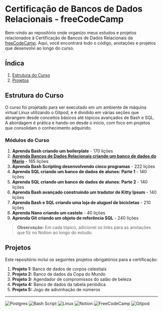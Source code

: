 # Certificação de Bancos de Dados Relacionais - freeCodeCamp
Bem-vindo ao repositório onde organizo meus estudos e projetos relacionados à Certificação de Bancos de Dados Relacionais da [freeCodeCamp](https://www.freecodecamp.org/portuguese/learn/relational-database/). Aqui, você encontrará todo o código, anotações e projetos que desenvolvi ao longo do curso.

## Índica
1. [Estrutura do Curso](#estrutura-do-curso)
2. [Projetos](#projetos)

## Estrutura do Curso
O curso foi projetado para ser executado em um ambiente de máquina virtual Linux utilizando o Gitpod, e é dividido em várias seções que abrangem desde conceitos básicos até tópicos avançados de Bash e SQL. A abordagem é prática e hands-on desde o início, com foco em projetos que consolidam o conhecimento adquirido.

### Módulos do Curso

1. **Aprenda Bash criando um boilerplate** - 170 lições
2. [**Aprenda Bancos de Dados Relacionais criando um banco de dados do Mario**](https://www.notion.so/Aprenda-bancos-de-dados-relacionais-criando-um-banco-de-dados-sobre-Mario-1988c6cfcf5e80689bb9da453a25d4af?pvs=4) - 165 lições
3. **Aprenda Bash Scripting desenvolvendo cinco programas** - 222 lições
4. **Aprenda SQL criando um banco de dados de alunos: Parte 1** - 140 lições
5. **Aprenda SQL criando um banco de dados de alunos: Parte 2** - 140 lições
6. **Aprenda Bash avançado construindo um tradutor de Kitty Ipsum** - 140 lições
7. **Aprenda Bash e SQL criando uma loja de aluguel de bicicletas** - 210 lições
8. **Aprenda Nano criando um castelo** - 40 lições
9. **Aprenda Git criando um objeto de referência SQL** - 240 lições

> **Observação:** Em cada tópico, adicionei os links para as anotações que fiz no Notion ao longo do estudo.

## Projetos
Este repositório inclui os seguintes projetos obrigatórios para a certificação:

1. **Projeto 1:** Banco de dados de corpos celestiais
2. **Projeto 2:** Banco de dados da Copa do Mundo
3. **Projeto 3:** Agendador de compromissos do salão de beleza
4. **Projeto 4:** Banco de dados da tabela periódica
5. **Projeto 5:** Jogo de adivinhação de números

---
![Postgres](https://img.shields.io/badge/postgres-%23316192.svg?style=for-the-badge&logo=postgresql&logoColor=white)
![Bash Script](https://img.shields.io/badge/bash_script-%23121011.svg?style=for-the-badge&logo=gnu-bash&logoColor=white)
![Linux](https://img.shields.io/badge/Linux-FCC624?style=for-the-badge&logo=linux&logoColor=black)
![Notion](https://img.shields.io/badge/Notion-%23000000.svg?style=for-the-badge&logo=notion&logoColor=white)
![FreeCodeCamp](https://img.shields.io/badge/Freecodecamp-%23123.svg?&style=for-the-badge&logo=freecodecamp&logoColor=green)
![Gitpod](https://img.shields.io/badge/gitpod-f06611.svg?style=for-the-badge&logo=gitpod&logoColor=white)
